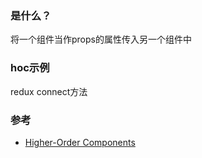 ### 是什么？
将一个组件当作props的属性传入另一个组件中


### hoc示例
redux connect方法

### 参考
- [Higher-Order Components](https://reactjs.org/docs/higher-order-components.html)